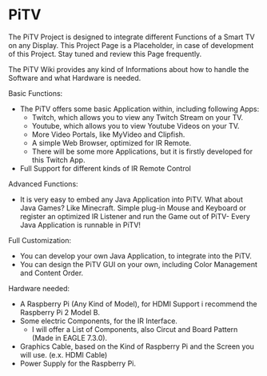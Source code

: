 # PiTV
The PiTV Project is designed to integrate different Functions of a Smart TV on any Display.
This Project Page is a Placeholder, in case of development of this Project. Stay tuned and review this Page frequently.


The PiTV Wiki provides any kind of Informations about how to handle the Software and what Hardware is needed.


Basic Functions:
  - The PiTV offers some basic Application within, including following Apps:
    - Twitch, which allows you to view any Twitch Stream on your TV.
    - Youtube, which allows you to view Youtube Videos on your TV.
    - More Video Portals, like MyVideo and Clipfish. 
    - A simple Web Browser, optimized for IR Remote.
    - There will be some more Applications, but it is firstly developed for this Twitch App.
  - Full Support for different kinds of IR Remote Control

Advanced Functions:
  - It is very easy to embed any Java Application into PiTV.
    What about Java Games? Like Minecraft.
    Simple plug-in Mouse and Keyboard or register an optimized IR Listener and run the Game out of PiTV-
    Every Java Application is runnable in PiTV!


Full Customization:
  - You can develop your own Java Application, to integrate into the PiTV.
  - You can design the PiTV GUI on your own, including Color Management and Content Order.

Hardware needed:
  - A Raspberry Pi (Any Kind of Model), for HDMI Support i recommend the Raspberry Pi 2 Model B.
  - Some electric Components, for the IR Interface.
    - I will offer a List of Components, also Circut and Board Pattern (Made in EAGLE 7.3.0).
  - Graphics Cable, based on the Kind of Raspberry Pi and the Screen you will use. (e.x. HDMI Cable)
  - Power Supply for the Raspberry Pi.
